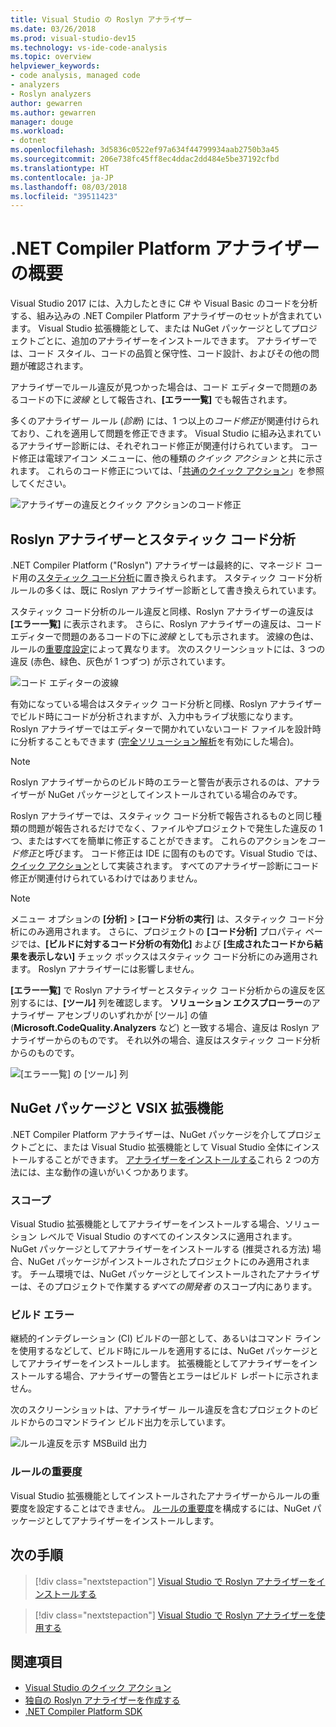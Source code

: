 ```yaml
---
title: Visual Studio の Roslyn アナライザー
ms.date: 03/26/2018
ms.prod: visual-studio-dev15
ms.technology: vs-ide-code-analysis
ms.topic: overview
helpviewer_keywords:
- code analysis, managed code
- analyzers
- Roslyn analyzers
author: gewarren
ms.author: gewarren
manager: douge
ms.workload:
- dotnet
ms.openlocfilehash: 3d5836c0522ef97a634f44799934aab2750b3a45
ms.sourcegitcommit: 206e738fc45ff8ec4ddac2dd484e5be37192cfbd
ms.translationtype: HT
ms.contentlocale: ja-JP
ms.lasthandoff: 08/03/2018
ms.locfileid: "39511423"
---
```

# <a name="overview-of-net-compiler-platform-analyzers"></a>.NET Compiler Platform アナライザーの概要

Visual Studio 2017 には、入力したときに C# や Visual Basic のコードを分析する、組み込みの .NET Compiler Platform アナライザーのセットが含まれています。 Visual Studio 拡張機能として、または NuGet パッケージとしてプロジェクトごとに、追加のアナライザーをインストールできます。 アナライザーでは、コード スタイル、コードの品質と保守性、コード設計、およびその他の問題が確認されます。

アナライザーでルール違反が見つかった場合は、コード エディターで問題のあるコードの下に*波線* として報告され、**[エラー一覧]** でも報告されます。

多くのアナライザー ルール (*診断*) には、1 つ以上の*コード修正*が関連付けられており、これを適用して問題を修正できます。 Visual Studio に組み込まれているアナライザー診断には、それぞれコード修正が関連付けられています。 コード修正は電球アイコン メニューに、他の種類の*クイック アクション* と共に示されます。 これらのコード修正については、「[共通のクイック アクション](../ide/common-quick-actions.md)」を参照してください。

![アナライザーの違反とクイック アクションのコード修正](../code-quality/media/built-in-analyzer-code-fix.png)

## <a name="roslyn-analyzers-vs-static-code-analysis"></a>Roslyn アナライザーとスタティック コード分析

.NET Compiler Platform ("Roslyn") アナライザーは最終的に、マネージド コード用の[スタティック コード分析](../code-quality/code-analysis-for-managed-code-overview.md)に置き換えられます。 スタティック コード分析ルールの多くは、既に Roslyn アナライザー診断として書き換えられています。

スタティック コード分析のルール違反と同様、Roslyn アナライザーの違反は **[エラー一覧]** に表示されます。 さらに、Roslyn アナライザーの違反は、コード エディターで問題のあるコードの下に*波線* としても示されます。 波線の色は、ルールの[重要度設定](../code-quality/use-roslyn-analyzers.md#rule-severity)によって異なります。 次のスクリーンショットには、3 つの違反 (赤色、緑色、灰色が 1 つずつ) が示されています。

![コード エディターの波線](media/diagnostics-severity-colors.png)

有効になっている場合はスタティック コード分析と同様、Roslyn アナライザーでビルド時にコードが分析されますが、入力中もライブ状態になります。 Roslyn アナライザーではエディターで開かれていないコード ファイルを設計時に分析することもできます ([完全ソリューション解析](../code-quality/how-to-enable-and-disable-full-solution-analysis-for-managed-code.md#to-toggle-full-solution-analysis)を有効にした場合)。

> [!NOTE]
> Roslyn アナライザーからのビルド時のエラーと警告が表示されるのは、アナライザーが NuGet パッケージとしてインストールされている場合のみです。

Roslyn アナライザーでは、スタティック コード分析で報告されるものと同じ種類の問題が報告されるだけでなく、ファイルやプロジェクトで発生した違反の 1 つ、またはすべてを簡単に修正することができます。 これらのアクションを*コード修正*と呼びます。 コード修正は IDE に固有のものです。Visual Studio では、[クイック アクション](../ide/quick-actions.md)として実装されます。 すべてのアナライザー診断にコード修正が関連付けられているわけではありません。

> [!NOTE]
> メニュー オプションの **[分析]** > **[コード分析の実行]** は、スタティック コード分析にのみ適用されます。 さらに、プロジェクトの **[コード分析]** プロパティ ページでは、**[ビルドに対するコード分析の有効化]** および **[生成されたコードから結果を表示しない]** チェック ボックスはスタティック コード分析にのみ適用されます。 Roslyn アナライザーには影響しません。

**[エラー一覧]** で Roslyn アナライザーとスタティック コード分析からの違反を区別するには、**[ツール]** 列を確認します。 **ソリューション エクスプローラー**のアナライザー アセンブリのいずれかが [ツール] の値 (**Microsoft.CodeQuality.Analyzers** など) と一致する場合、違反は Roslyn アナライザーからのものです。 それ以外の場合、違反はスタティック コード分析からのものです。

![[エラー一覧] の [ツール] 列](media/code-analysis-tool-in-error-list.png)

## <a name="nuget-package-versus-vsix-extension"></a>NuGet パッケージと VSIX 拡張機能

.NET Compiler Platform アナライザーは、NuGet パッケージを介してプロジェクトごとに、または Visual Studio 拡張機能として Visual Studio 全体にインストールすることができます。 [アナライザーをインストールする](../code-quality/install-roslyn-analyzers.md)これら 2 つの方法には、主な動作の違いがいくつかあります。

### <a name="scope"></a>スコープ

Visual Studio 拡張機能としてアナライザーをインストールする場合、ソリューション レベルで Visual Studio のすべてのインスタンスに適用されます。 NuGet パッケージとしてアナライザーをインストールする (推奨される方法) 場合、NuGet パッケージがインストールされたプロジェクトにのみ適用されます。 チーム環境では、NuGet パッケージとしてインストールされたアナライザーは、そのプロジェクトで作業する*すべての開発者* のスコープ内にあります。

### <a name="build-errors"></a>ビルド エラー

継続的インテグレーション (CI) ビルドの一部として、あるいはコマンド ラインを使用するなどして、ビルド時にルールを適用するには、NuGet パッケージとしてアナライザーをインストールします。 拡張機能としてアナライザーをインストールする場合、アナライザーの警告とエラーはビルド レポートに示されません。

次のスクリーンショットは、アナライザー ルール違反を含むプロジェクトのビルドからのコマンドライン ビルド出力を示しています。

![ルール違反を示す MSBuild 出力](media/command-line-build-analyzers.png)

### <a name="rule-severity"></a>ルールの重要度

Visual Studio 拡張機能としてインストールされたアナライザーからルールの重要度を設定することはできません。 [ルールの重要度](../code-quality/use-roslyn-analyzers.md#rule-severity)を構成するには、NuGet パッケージとしてアナライザーをインストールします。

## <a name="next-steps"></a>次の手順

> [!div class="nextstepaction"]
> [Visual Studio で Roslyn アナライザーをインストールする](../code-quality/install-roslyn-analyzers.md)

> [!div class="nextstepaction"]
> [Visual Studio で Roslyn アナライザーを使用する](../code-quality/use-roslyn-analyzers.md)

## <a name="see-also"></a>関連項目

- [Visual Studio のクイック アクション](../ide/quick-actions.md)
- [独自の Roslyn アナライザーを作成する](../extensibility/getting-started-with-roslyn-analyzers.md)
- [.NET Compiler Platform SDK](/dotnet/csharp/roslyn-sdk/)